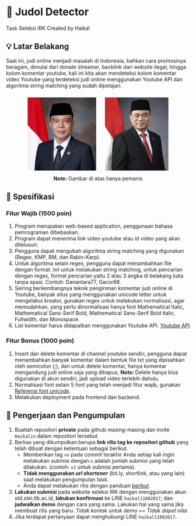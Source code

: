 # 🎰 Judol Detector
Task Seleksi IRK Created by Haikal

## 💡 Latar Belakang
Saat ini, judi online menjadi masalah di Indonesia, bahkan cara promosinya beragam, dimulai dari donate streamer, backlink dari website ilegal, hingga kolom komentar youtube, kali ini kita akan mendeteksi kolom komentar video Youtube yang terdeteksi judi online menggunakan Youtube API dan algoritma string matching yang sudah dipelajari.

<div align="center">
  <img src="img/ketua.jpg" alt="Ketua" style="height: 200px; margin: 10px; object-fit: cover;">
  <img src="img/wakil.jpg" alt="Wakil" style="height: 200px; margin: 10px; object-fit: cover;">
</div>
<div align="center">
  <strong>Note: </strong>Gambar di atas hanya pemanis
</div>


## 🎯 Spesifikasi
### Fitur Wajib (1500 poin)
1. Program merupakan web-based application, penggunaan bahasa pemrograman dibebaskan.
2. Program dapat menerima link video youtube atau id video yang akan ditelusuri.
3. Pengguna dapat mengubah algoritma string matching yang digunakan (Regex, KMP, BM, dan Rabin-Karp).
4. Untuk algoritma selain regex, pengguna dapat menambahkan file dengan format .txt untuk melakukan string matching, untuk pencarian dengan regex, format pencarian yaitu 2 atau 3 angka di belakang kata tanpa spasi. Contoh: Danantara77, Gacor88.
5. Seiring berkembangnya teknik pengiriman komentar judi online di Youtube, banyak situs yang menggunakan unicode letter untuk mengelabui kreator, gunakan regex untuk melakukan normalisasi, agar memudahkan, yang perlu dinormalisasi hanya font Mathematical Italic, Mathematical Sans-Serif Bold, Mathematical Sans-Serif Bold Italic, Fullwidth, dan Monospace.
6.  List komentar harus didapatkan menggunakan Youtube API. [Youtube API](https://developers.google.com/youtube/v3)

### Fitur Bonus (1000 poin)
1. Insert dan delete komentar di channel youtube sendiri, pengguna dapat menambahkan banyak komentar dalam bentuk file txt yang dipisahkan oleh semicolon (;), dan untuk delete komentar, hanya komentar mengandung judi online saja yang dihapus,  <strong>Note: </strong>Delete hanya bisa digunakan di akun sendiri, jadi upload video terlebih dahulu.
2. Normalisasi font selain 5 font yang telah menjadi fitur wajib, gunakan [Referensi font unicode](https://www.textconverter.net/).
3. Melakukan deployment pada frontend dan backend.

## 📂 Pengerjaan dan Pengumpulan
1. Buatlah repositori **private** pada github masing-masing dan invite `Haikalin` dalam repositori tersebut.
2. Berkas yang dikumpulkan berupa **link rilis tag ke repositori github** yang telah dibuat dengan ketentuan sebagai berikut.
    - Memberikan tag `vn` pada commit terakhir Anda setiap kali ingin melakukan submisi dengan `n` adalah jumlah submisi yang telah dilakukan. (contoh: `v1` untuk submisi pertama).
    - **Tidak menggunakan *url shortener*** (bit.ly, shortlink, atau yang lain) saat melakukan pengumpulan *task*.
    - Anda dapat melakukan rilis dengan panduan [berikut](https://docs.github.com/en/repositories/releasing-projects-on-github/managing-releases-in-a-repository).
3. **Lakukan submisi** pada website seleksi IRK dengan menggunakan akun std.stei.itb.ac.id, **lakukan konfirmasi** ke LINE `haikal11082017`, dan **jadwalkan demo** dengan cara yang sama. Lakukan hal yang sama jika membuat rilis yang baru. *Tidak kontak untuk demo == Tidak dapet nilai*
4. Jika terdapat pertanyaan dapat menghubungi LINE `haikal11082017`.
